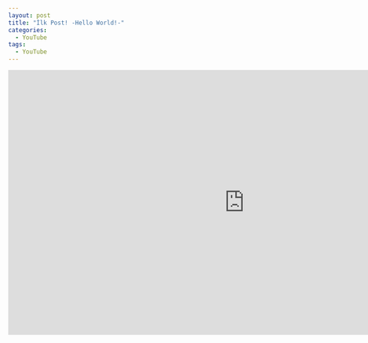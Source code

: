 ```yaml
---
layout: post
title: "İlk Post! -Hello World!-"
categories:
  - YouTube
tags:
  - YouTube
---
```


<div class="embed-responsive embed-responsive-16by9">
  <iframe width="960" height="540" src="https://www.youtube-nocookie.com/embed/yNO1RJykTwY?controls=0&amp;" frameborder="0" allowfullscreen></iframe>
</div>
